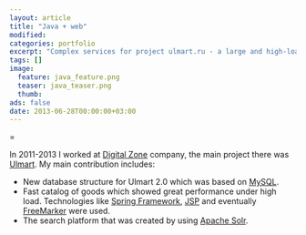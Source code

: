 ```yaml
---
layout: article
title: "Java + web"
modified:
categories: portfolio
excerpt: "Сomplex services for project ulmart.ru - a large and high-loaded online retailer."
tags: []
image:
  feature: java_feature.png
  teaser: java_teaser.png
  thumb:
ads: false
date: 2013-06-28T00:00:00+03:00
---
```

= <i class="fa fa-heart"></i>

In 2011-2013 I worked at [Digital Zone] company, the main project there was [Ulmart]. My main contribution includes:

* New database structure for Ulmart 2.0 which was based on [MySQL].
* Fast catalog of goods which showed great performance under high load. Technologies like [Spring Framework], [JSP] and eventually [FreeMarker] were used.
* The search platform that was created by using [Apache Solr].

[Digital Zone]: http://dz.ru
[Ulmart]: http://ulmart.ru
[FreeMarker]: http://freemarker.org
[JSP]: http://www.oracle.com/technetwork/java/javaee/jsp/index.html
[Spring Framework]: http://projects.spring.io/spring-framework/
[MySQL]: https://www.mysql.com
[Apache Solr]: http://lucene.apache.org/solr/
